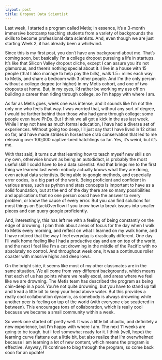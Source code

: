 ```yaml
---
layout: post
title: Dropout Data Scientist
---
```


Last week, I started a program called Metis; in essence, it’s a 3-month immersive bootcamp teaching students from a variety of backgrounds the skills to become professional data scientists. And, even though we are just starting Week 2, it has already been a whirlwind.

Since this is my first post, you don’t have any background about me. That’s coming soon, but basically I’m a college dropout pursuing a life in startups. It’s like that Silicon Valley dropout cliche, except I can assure you it’s not glamorous, and there’s nothing special about it. I live in a house with 15 people (that I also manage to help pay the bills), walk 1.5+ miles each way to Metis, and share a bedroom with 3 other people. And I’m the only person without a college degree (or higher) in my Metis cohort, and one of two dropouts at home. But, in my eyes, I’d rather be working my ass off on building a career than riding through college, so I’m happy with where I am.

As far as Metis goes, week one was intense, and it sounds like I’m not the only one who feels that way. I was worried that, without any sort of degree, I would be farther behind than those who had gone through college; some people even have PhDs. But I think we all got a kick in the ass last week. While I may not have as much formal education, I have had a diverse set of experiences. Without going too deep, I’ll just say that I have lived in 12 cities so far, and have made strides in horseshoe crab conservation that led to me releasing over 100,000 captive-bred hatchlings so far. Yes, it’s weird, but it’s me. 

With that said, it turns out that learning how to teach myself new skills on my own, otherwise known as  being an autodidact, is probably the most useful skill I could have to be a data scientist. And that brings me to the first thing we learned last week: nobody actually knows what they are doing, even actual data scientists. Being able to google methods, and especially error codes, is a big part of the work. Being proficient and confident in various areas, such as python and stats concepts is important to have as a solid foundation, but at the end of the day there are so many possibilities and applications that no one person could have the answer to every problem, or know the cause of every error. But you can find solutions for most things on StackOverflow if you know how to break issues into smaller pieces and can query google proficiently.

And, interestingly, this has left me with a feeling of being constantly on the edge of drowning. I plan think about areas of focus for the day when I walk to Metis every morning, and reflect on what I learned on my walk home, and I have noticed that the way I feel everyday is drastically different. One day I’ll walk home feeling like I had a productive day and am on top of the world, and the next I feel like I’m a cat drowning in the middle of the Pacific with no absolutely no control. And throughout week one, it was a continuous roller coaster with massive highs and deep lows.

On the bright side, it seems like most of my other classmates are in the same situation. We all come from *very* different backgrounds, which means that each of us has points where we really excel, and areas where we feel like we are drowning. The Metis team has described the program as being chin-deep in a pool. You’re not quite drowning, but you have to stand up tall and tread a little bit to keep your head above water. But this provides a really cool collaboration dynamic, as somebody is always drowning while another peer is feeling on top of the world (with everyone else scattered in between). This encourages tons of collaboration, which is really cool because we became a small community within a week. 

So week one started off pretty well. It was a little bit chaotic, and definitely a new experience, but I’m happy with where I am. The next 11 weeks are going to be tough, but I feel somewhat ready for it. I think (well, hope) the learning curve flattens out a little bit, but also realize that I’m overwhelmed because I am learning a lot of new content, which means the program is effective. Anyway, I’ll continue to blog through the program, so come back soon for an update!
